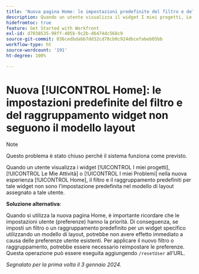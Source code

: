 ```yaml
---
title: 'Nuova pagina Home: le impostazioni predefinite del filtro e del raggruppamento widget non seguono il modello layout'
description: Quando un utente visualizza il widget I miei progetti, Le mie Attività o I miei problemi nella nuova esperienza della pagina Home, il filtro e il raggruppamento predefiniti per tale widget non sono l’impostazione predefinita nel modello layout assegnato a tale utente.
hidefromtoc: true
feature: Get Started with Workfront
exl-id: d7038535-98ff-405b-9c2b-d6474dc568c9
source-git-commit: 036cedbdabb7dd32cd78cb0c924dbcefabeb05bb
workflow-type: ht
source-wordcount: '191'
ht-degree: 100%

---
```


# Nuova [!UICONTROL Home]: le impostazioni predefinite del filtro e del raggruppamento widget non seguono il modello layout

>[!NOTE]
>
>Questo problema è stato chiuso perché il sistema funziona come previsto.

Quando un utente visualizza i widget [!UICONTROL I miei progetti], [!UICONTROL Le Mie Attività] o [!UICONTROL I miei Problemi] nella nuova esperienza [!UICONTROL Home], il filtro e il raggruppamento predefiniti per tale widget non sono l’impostazione predefinita nel modello di layout assegnato a tale utente.

**Soluzione alternativa**:

Quando si utilizza la nuova pagina Home, è importante ricordare che le impostazioni utente (preferenze) hanno la priorità. Di conseguenza, se imposti un filtro o un raggruppamento predefinito per un widget specifico utilizzando un modello di layout, potrebbe non avere effetto immediato a causa delle preferenze utente esistenti. Per applicare il nuovo filtro o raggruppamento, potrebbe essere necessario reimpostare le preferenze. Questa operazione può essere eseguita aggiungendo `/resetUser` all’URL.

_Segnalato per la prima volta il 3 gennaio 2024._

